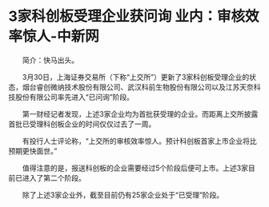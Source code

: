 # 3家科创板受理企业获问询 业内：审核效率惊人-中新网

　　简介：快马出头。

　　3月30日，上海证券交易所（下称“上交所”）更新了3家科创板受理企业的状态，烟台睿创微纳技术股份有限公司、武汉科前生物股份有限公司以及江苏天奈科技股份有限公司率先进入“已问询”阶段。

　　第一财经记者发现，上述3家企业均为首批获受理的企业。而距离上交所披露首批已受理科创板企业的时间仅仅过去了一周。

　　有投行人士评论称，“上交所的审核效率惊人。预计科创板首家上市企业将比预期更快面世。”

　　值得注意的是，报送科创板的企业需要经过5个阶段后便可上市。上述3家目前已进入了第二个阶段。

　　除了上述3家企业外，截至目前仍有25家企业处于“已受理”阶段。
